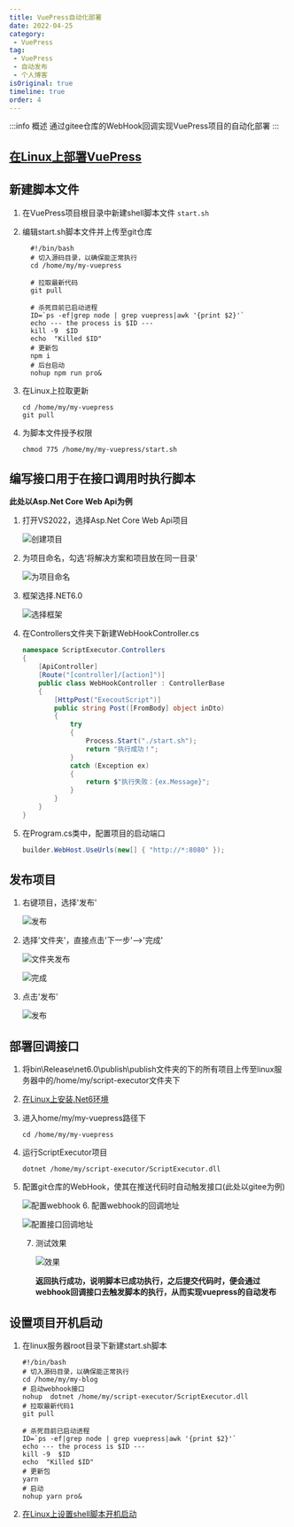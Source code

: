 ```yaml
---
title: VuePress自动化部署
date: 2022-04-25
category:
 - VuePress
tag: 
 - VuePress
 - 自动发布
 - 个人博客
isOriginal: true
timeline: true
order: 4
---
```

:::info 概述
通过gitee仓库的WebHook回调实现VuePress项目的自动化部署
:::

<!-- more -->

## [在Linux上部署VuePress](/docs/about-this-website/vuepress-release.md)

## 新建脚本文件

1. 在VuePress项目根目录中新建shell脚本文件 `start.sh`
2. 编辑start.sh脚本文件并上传至git仓库

   ```shell
     #!/bin/bash
     # 切入源码目录，以确保能正常执行
     cd /home/my/my-vuepress

     # 拉取最新代码
     git pull

     # 杀死目前已启动进程
     ID=`ps -ef|grep node | grep vuepress|awk '{print $2}'`
     echo --- the process is $ID ---
     kill -9  $ID
     echo  "Killed $ID"
     # 更新包
     npm i
     # 后台启动
     nohup npm run pro&
   ```
3. 在Linux上拉取更新

   ```shell
   cd /home/my/my-vuepress
   git pull
   ```
4. 为脚本文件授予权限

   ```shell
   chmod 775 /home/my/my-vuepress/start.sh
   ```

## 编写接口用于在接口调用时执行脚本

**此处以Asp.Net Core Web Api为例**

1. 打开VS2022，选择Asp.Net Core Web Api项目

   ![创建项目](./image/vuepress-auto-release/1650815065456.png "创建项目")
2. 为项目命名，勾选'将解决方案和项目放在同一目录'

   ![为项目命名](./image/vuepress-auto-release/1650815121716.png "为项目命名")
3. 框架选择.NET6.0

   ![选择框架](./image/vuepress-auto-release/1650815644534.png "选择框架")
4. 在Controllers文件夹下新建WebHookController.cs

   ```c#
   namespace ScriptExecutor.Controllers
   {
       [ApiController]
       [Route("[controller]/[action]")]
       public class WebHookController : ControllerBase
       {
           [HttpPost("ExecoutScript")]
           public string Post([FromBody] object inDto)
           {
               try
               {
                   Process.Start("./start.sh");
                   return "执行成功！";
               }
               catch (Exception ex)
               {
                   return $"执行失败：{ex.Message}";
               }
           }
       }
   }
   ```
5. 在Program.cs类中，配置项目的启动端口

   ```c#
   builder.WebHost.UseUrls(new[] { "http://*:8080" });
   ```

## 发布项目

1. 右键项目，选择'发布'

   ![发布](./image/vuepress-auto-release/1650816202369.png "发布")
2. 选择'文件夹'，直接点击'下一步'——>'完成'

   ![文件夹发布](./image/vuepress-auto-release/1650816306998.png "文件夹发布")

   ![完成](./image/vuepress-auto-release/1650816400767.png "完成")
3. 点击'发布'

   ![发布](./image/vuepress-auto-release/1650816444025.png "发布")

## 部署回调接口

1. 将bin\Release\net6.0\publish\publish文件夹的下的所有项目上传至linux服务器中的/home/my/script-executor文件夹下
2. [在Linux上安装.Net6环境](/docs/linux/installation-dotnet.md)
3. 进入home/my/my-vuepress路径下

   ```shell
   cd /home/my/my-vuepress
   ```
4. 运行ScriptExecutor项目

   ```shell
   dotnet /home/my/script-executor/ScriptExecutor.dll
   ```
5. 配置git仓库的WebHook，使其在推送代码时自动触发接口(此处以gitee为例)

   ![配置webhook](./image/vuepress-auto-release/1650817147035.png "配置webhook")
   6. 配置webhook的回调地址

   ![配置接口回调地址](./image/vuepress-auto-release/1650817330415.png "配置回调地址")

   7. 测试效果

      ![效果](./image/vuepress-auto-release/1650817479415.png "效果")

      **返回执行成功，说明脚本已成功执行，之后提交代码时，便会通过webhook回调接口去触发脚本的执行，从而实现vuepress的自动发布**

## 设置项目开机启动

1. 在linux服务器root目录下新建start.sh脚本

   ```shell
   #!/bin/bash
   # 切入源码目录，以确保能正常执行
   cd /home/my/my-blog
   # 启动webhook接口
   nohup  dotnet /home/my/script-executor/ScriptExecutor.dll
   # 拉取最新代码1
   git pull

   # 杀死目前已启动进程
   ID=`ps -ef|grep node | grep vuepress|awk '{print $2}'`
   echo --- the process is $ID ---
   kill -9  $ID
   echo  "Killed $ID"
   # 更新包
   yarn
   # 启动
   nohup yarn pro&
   
   ```
2. [在Linux上设置shell脚本开机启动](/docs/linux/boot-up-script.md)
